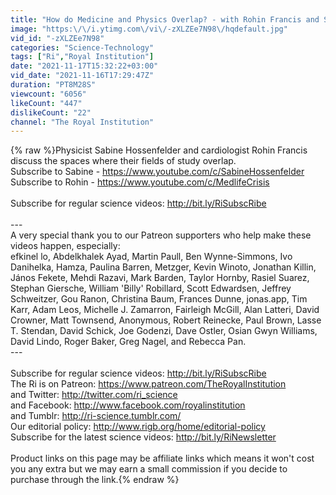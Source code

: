 ```yaml
---
title: "How do Medicine and Physics Overlap? - with Rohin Francis and Sabine Hossenfelder"
image: "https:\/\/i.ytimg.com\/vi\/-zXLZEe7N98\/hqdefault.jpg"
vid_id: "-zXLZEe7N98"
categories: "Science-Technology"
tags: ["Ri","Royal Institution"]
date: "2021-11-17T15:32:22+03:00"
vid_date: "2021-11-16T17:29:47Z"
duration: "PT8M28S"
viewcount: "6056"
likeCount: "447"
dislikeCount: "22"
channel: "The Royal Institution"
---
```

{% raw %}Physicist Sabine Hossenfelder and cardiologist Rohin Francis discuss the spaces where their fields of study overlap.<br />Subscribe to Sabine - <a rel="nofollow" target="blank" href="https://www.youtube.com/c/SabineHossenfelder">https://www.youtube.com/c/SabineHossenfelder</a><br />Subscribe to Rohin - <a rel="nofollow" target="blank" href="https://www.youtube.com/c/MedlifeCrisis">https://www.youtube.com/c/MedlifeCrisis</a><br /><br />Subscribe for regular science videos: <a rel="nofollow" target="blank" href="http://bit.ly/RiSubscRibe">http://bit.ly/RiSubscRibe</a><br /><br />---<br />A very special thank you to our Patreon supporters who help make these videos happen, especially:<br />efkinel lo, Abdelkhalek Ayad, Martin Paull, Ben Wynne-Simmons, Ivo Danihelka, Hamza, Paulina Barren, Metzger, Kevin Winoto, Jonathan Killin, János Fekete, Mehdi Razavi, Mark Barden, Taylor Hornby, Rasiel Suarez, Stephan Giersche, William 'Billy' Robillard, Scott Edwardsen, Jeffrey Schweitzer, Gou Ranon, Christina Baum, Frances Dunne, jonas.app, Tim Karr, Adam Leos, Michelle J. Zamarron, Fairleigh McGill, Alan Latteri, David Crowner, Matt Townsend, Anonymous, Robert Reinecke, Paul Brown, Lasse T. Stendan, David Schick, Joe Godenzi, Dave Ostler, Osian Gwyn Williams, David Lindo, Roger Baker, Greg Nagel, and Rebecca Pan.<br />---<br /><br />Subscribe for regular science videos: <a rel="nofollow" target="blank" href="http://bit.ly/RiSubscRibe">http://bit.ly/RiSubscRibe</a><br />The Ri is on Patreon: <a rel="nofollow" target="blank" href="https://www.patreon.com/TheRoyalInstitution">https://www.patreon.com/TheRoyalInstitution</a><br />and Twitter: <a rel="nofollow" target="blank" href="http://twitter.com/ri_science">http://twitter.com/ri_science</a><br />and Facebook: <a rel="nofollow" target="blank" href="http://www.facebook.com/royalinstitution">http://www.facebook.com/royalinstitution</a><br />and Tumblr: <a rel="nofollow" target="blank" href="http://ri-science.tumblr.com/">http://ri-science.tumblr.com/</a><br />Our editorial policy: <a rel="nofollow" target="blank" href="http://www.rigb.org/home/editorial-policy">http://www.rigb.org/home/editorial-policy</a><br />Subscribe for the latest science videos: <a rel="nofollow" target="blank" href="http://bit.ly/RiNewsletter">http://bit.ly/RiNewsletter</a><br /><br />Product links on this page may be affiliate links which means it won't cost you any extra but we may earn a small commission if you decide to purchase through the link.{% endraw %}
